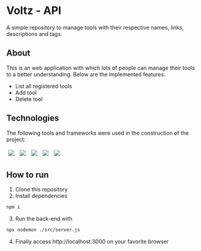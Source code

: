 # Voltz - API

A simple repository to manage tools with their respective names, links, descriptions and tags.

## About

This is an web application with which lots of people can manage their tools to a better understanding. Below are the implemented features:

- List all registered tools
- Add tool
- Delete tool

## Technologies
The following tools and frameworks were used in the construction of the project:<br>
<p>
  <img style='margin: 5px;' src='https://img.shields.io/badge/Node.js-339933?style=for-the-badge&logo=nodedotjs&logoColor=white'>
  <img style='margin: 5px;' src='https://img.shields.io/badge/npm-CB3837?style=for-the-badge&logo=npm&logoColor=white'>
  <img style='margin: 5px;' src='https://img.shields.io/badge/Express.js-000000?style=for-the-badge&logo=express&logoColor=white'>
  <img style='margin: 5px;' src='https://img.shields.io/badge/JavaScript-323330?style=for-the-badge&logo=javascript&logoColor=F7DF1E'>
  <img style='margin: 5px;' src='https://img.shields.io/badge/PostgreSQL-316192?style=for-the-badge&logo=postgresql&logoColor=white'>
</p>

## How to run

1. Clone this repository
2. Install dependencies
```bash
npm i
```
3. Run the back-end with
```bash
npx nodemon ./src/server.js
```
4. Finally access http://localhost:3000 on your favorite browser
